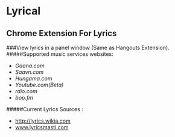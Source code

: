 # Lyrical
Chrome Extension For Lyrics
-----------
###View lyrics in a panel window (Same as Hangouts Extension).
#####Supported music services websites:
 * *Gaana.com*
 * *Saavn.com*
 * *Hungama.com*
 * *Youtube.com(Beta)*
 * *rdio.com*
 * *bop.fm*
 
 #####Current Lyrics Sources : 
 * http://lyrics.wikia.com
 * www.lyricsmasti.com
